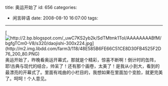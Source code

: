 title: 奥运开始了
id: 656
categories:
  - 闲言碎语
date: 2008-08-10 16:07:00
tags:
---

[](http://2.bp.blogspot.com/_uwC7KS2yb2k/SdTMtmk1ToI/AAAAAAAABfM/bgfgTCm0-V8/s1600-h/daojishi-300x224.jpg)[![http://2.bp.blogspot.com/_uwC7KS2yb2k/SdTMtmk1ToI/AAAAAAAABfM/bgfgTCm0-V8/s320/daojishi-300x224.jpg](http://m2.img.libdd.com/farm3/118/48E585B6FE66C51CE8D30FB4525F2D76_200_80.PNG)</img>](http://2.bp.blogspot.com/_uwC7KS2yb2k/SdTMtmk1ToI/AAAAAAAABfM/bgfgTCm0-V8/s320/daojishi-300x224.jpg)
</br>奥运开始了，昨晚看奥运开幕式，那就是个精彩，惊喜不断啊！倒计时的缶阵，耶!古典与现代的结合，帅呆了！还有那个画卷，太美了！是我从小到大，看到的最漂亮的开幕式了。里面有戏曲的小栏目的，我想如果在里面加个变脸，就更完美了。呵呵！个人意见。
</br>[](http://www.joypen.cn/wp-content/uploads/2008/08/daojishi.jpg)